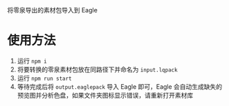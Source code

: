 将零泉导出的素材包导入到 Eagle


# 使用方法
1. 运行 `npm i`
2. 将要转换的零泉素材包放在同路径下并命名为 `input.lqpack`
3. 运行 `npm run start`
4. 等待完成后将 `output.eaglepack` 导入 Eagle 即可，Eagle 会自动生成缺失的预览图并分析色盘，如果文件夹图标显示错误，请重新打开素材库
